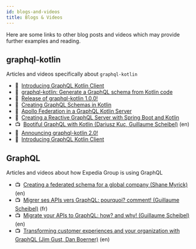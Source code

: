 ```yaml
---
id: blogs-and-videos
title: Blogs & Videos
---
```


Here are some links to other blog posts and videos which may provide further examples and reading.

## graphql-kotlin
Articles and videos specifically about `graphql-kotlin`

* 📝&nbsp;&nbsp;[Introducing GraphQL Kotlin Client](https://medium.com/expedia-group-tech/introducing-graphql-kotlin-client-b32dc3061a6f)
* 📝&nbsp;&nbsp;[graphql-kotlin: Generate a GraphQL schema from Kotlin code](https://medium.com/expedia-group-tech/graphql-kotlin-generate-a-graphql-schema-from-kotlin-code-21d1dc2f6e27)
* 📝&nbsp;&nbsp;[Release of graphql-kotlin 1.0.0!](https://medium.com/expedia-group-tech/release-of-graphql-kotlin-1-0-0-791ad85d3116)
* 📝&nbsp;&nbsp;[Creating GraphQL Schemas in Kotlin](https://medium.com/expedia-group-tech/creating-graphql-schemas-in-kotlin-aaaac0ab0672)
* 📝&nbsp;&nbsp;[Apollo Federation in a GraphQL Kotlin Server](https://medium.com/expedia-group-tech/apollo-federation-in-a-graphql-kotlin-server-115cea51607a)
* 📝&nbsp;&nbsp;[Creating a Reactive GraphQL Server with Spring Boot and Kotlin](https://medium.com/expedia-group-tech/creating-a-reactive-graphql-server-with-spring-boot-and-kotlin-54aca7316470)
* 📺&nbsp;&nbsp;[Bootiful GraphQL with Kotlin (Dariusz Kuc, Guillaume Scheibel)](https://www.youtube.com/watch?v=7YJyPXjLdug&amp;index=25) (en)
* 📝&nbsp;&nbsp;[Announcing graphql-kotlin 2.0!](https://medium.com/expedia-group-tech/graphql-kotlin-2-0-4006ea41f774)
* 📝&nbsp;&nbsp;[Introducing GraphQL Kotlin Client](https://medium.com/expedia-group-tech/introducing-graphql-kotlin-client-b32dc3061a6f)

## GraphQL
Articles and videos about how Expedia Group is using GraphQL

* 📺&nbsp;&nbsp;[Creating a federated schema for a global company (Shane Myrick)](https://youtu.be/MuD3TAP0D9Y) (en)
* 📺&nbsp;&nbsp;[Migrer ses APIs vers GraphQL: pourquoi? comment! (Guillaume Scheibel)](https://youtu.be/IRIkpvJo95s) (fr)
* 📺&nbsp;&nbsp;[Migrate your APIs to GraphQL: how? and why! (Guillaume Scheibel)](https://youtu.be/IkPMpzQ-TRI) (en)
* 📺&nbsp;&nbsp;[Transforming customer experiences and your organization with GraphQL (Jim Gust, Dan Boerner)](https://youtu.be/Jt-ZD4zj4Ow) (en)
